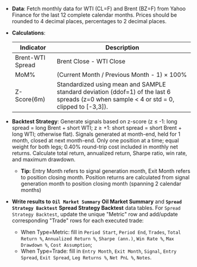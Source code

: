 - **Data**: Fetch monthly data for WTI (CL=F) and Brent (BZ=F) from Yahoo Finance for the last 12 complete calendar months. Prices should be rounded to 4 decimal places, percentages to 2 decimal places.
- **Calculations**:

  | Indicator        | Description                                                                                                                                |
  | ---------------- | ------------------------------------------------------------------------------------------------------------------------------------------ |
  | Brent-WTI Spread | Brent Close - WTI Close                                                                                                                    |
  | MoM%             | (Current Month / Previous Month - 1) × 100%                                                                                                |
  | Z-Score(6m)      | Standardized using mean and SAMPLE standard deviation (ddof=1) of the last 6 spreads (z=0 when sample < 4 or std = 0, clipped to [-3,3]).  |

- **Backtest Strategy**: Generate signals based on z-score (z ≤ -1: long spread = long Brent + short WTI; z ≥ +1: short spread = short Brent + long WTI; otherwise flat). Signals generated at month-end, held for 1 month, closed at next month-end. Only one position at a time; equal weight for both legs; 0.40% round-trip cost included in monthly net returns. Calculate total return, annualized return, Sharpe ratio, win rate, and maximum drawdown.

  - **Tip:** Entry Month refers to signal generation month, Exit Month refers to position closing month. Position returns are calculated from signal generation month to position closing month (spanning 2 calendar months)

- **Write results to** **`Oil Market Summary`** **Oil Market Summary** and **`Spread Strategy Backtest`** **Spread Strategy Backtest** data tables. For `Spread Strategy Backtest`, update the unique "Metric" row and add/update corresponding "Trade" rows for each executed trade:

  - When Type=Metric: fill in `Period Start`, `Period End`, `Trades`, `Total Return %`, `Annualized Return %`, `Sharpe (ann.)`, `Win Rate %`, `Max Drawdown %`, `Cost Assumption`;
  - When Type=Trade: fill in `Entry Month`, `Exit Month`, `Signal`, `Entry Spread`, `Exit Spread`, `Leg Returns %`, `Net PnL %`, `Notes`.

